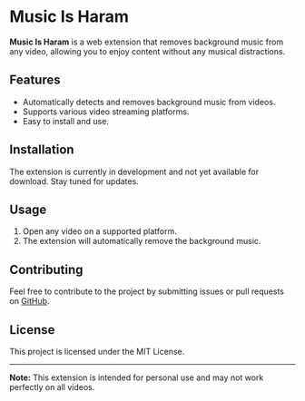 # Music Is Haram

**Music Is Haram** is a web extension that removes background music from any video, allowing you to enjoy content without any musical distractions.

## Features

- Automatically detects and removes background music from videos.
- Supports various video streaming platforms.
- Easy to install and use.

## Installation

The extension is currently in development and not yet available for download. Stay tuned for updates.

## Usage

1. Open any video on a supported platform.
2. The extension will automatically remove the background music.

## Contributing

Feel free to contribute to the project by submitting issues or pull requests on [GitHub](https://github.com/your-repo).

## License

This project is licensed under the MIT License.

---

**Note:** This extension is intended for personal use and may not work perfectly on all videos.

